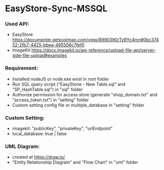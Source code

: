 # EasyStore-Sync-MSSQL

### Used API:
- EasyStore
https://documenter.getpostman.com/view/8990390/TzRYc4mn#0bc37452-2fb7-4425-bbea-495508c7fef0
- ImageKit
https://docs.imagekit.io/api-reference/upload-file-api/server-side-file-upload#examples

### Requirement:
- Installed nodeJS or node.exe exist in root folder
- Run SQL query script ("EasyStone - New Table.sql" and "SP_HashTable.sql") in "sql" folder
- Authorize permission for access store (generate "shop_domain.txt" and "access_token.txt") in "setting" folder
- Custom setting config file or multiple_database in "setting" folder

### Custom Setting:
- imagekit: "publicKey", "privateKey", "urlEndpoint"
- local_database: true | false

### UML Diagram:
- created at https://draw.io/ 
- "Entity Relationship Diagram" and "Flow Chart" in "uml" folder
